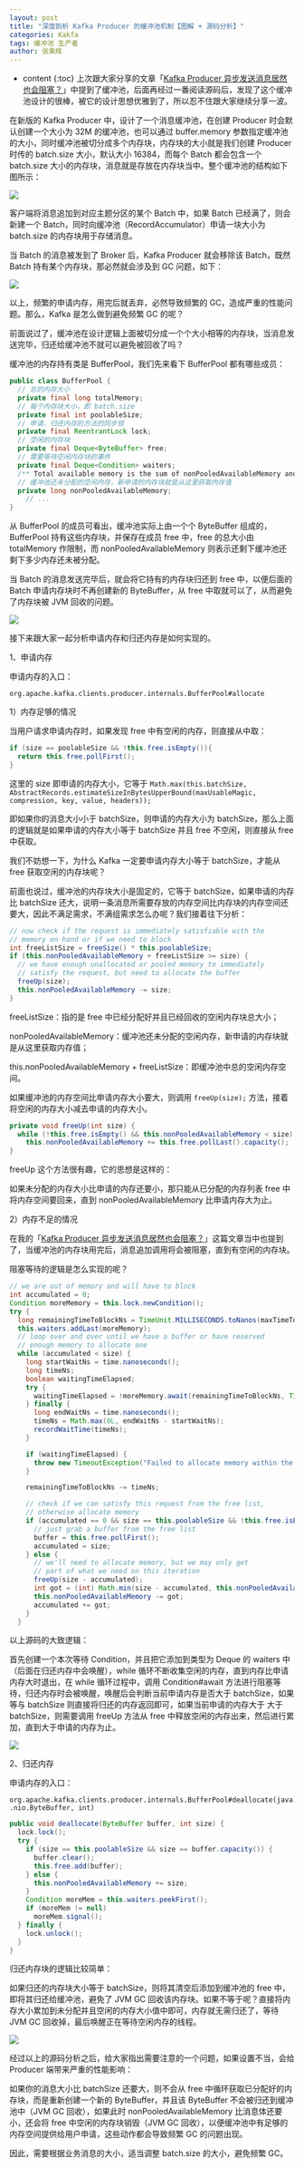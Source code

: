 ```yaml
---
layout: post
title: "深度剖析 Kafka Producer 的缓冲池机制【图解 + 源码分析】"
categories: Kakfa
tags: 缓冲池 生产者
author: 张乘辉
---
```


* content
{:toc}
上次跟大家分享的文章「[Kafka Producer 异步发送消息居然也会阻塞？](https://mp.weixin.qq.com/s/wbTIW3MkCxaCb8ToFe5wiA)」中提到了缓冲池，后面再经过一番阅读源码后，发现了这个缓冲池设计的很棒，被它的设计思想优雅到了，所以忍不住跟大家继续分享一波。













在新版的 Kafka Producer 中，设计了一个消息缓冲池，在创建 Producer 时会默认创建一个大小为 32M 的缓冲池，也可以通过 buffer.memory 参数指定缓冲池的大小，同时缓冲池被切分成多个内存块，内存块的大小就是我们创建 Producer 时传的 batch.size 大小，默认大小 16384，而每个 Batch 都会包含一个 batch.size 大小的内存块，消息就是存放在内存块当中。整个缓冲池的结构如下图所示：

![](https://gitee.com/objcoding/md-picture/raw/master/img/20200913211915.png)

客户端将消息追加到对应主题分区的某个 Batch 中，如果 Batch 已经满了，则会新建一个 Batch，同时向缓冲池（RecordAccumulator）申请一块大小为 batch.size 的内存块用于存储消息。

当 Batch 的消息被发到了 Broker 后，Kafka Producer 就会移除该 Batch，既然 Batch 持有某个内存块，那必然就会涉及到 GC 问题，如下：

![](https://gitee.com/objcoding/md-picture/raw/master/img/20200913191436.png)

以上，频繁的申请内存，用完后就丢弃，必然导致频繁的 GC，造成严重的性能问题。那么，Kafka 是怎么做到避免频繁 GC 的呢？

前面说过了，缓冲池在设计逻辑上面被切分成一个个大小相等的内存块，当消息发送完毕，归还给缓冲池不就可以避免被回收了吗？

缓冲池的内存持有类是 BufferPool，我们先来看下 BufferPool 都有哪些成员：

```java
public class BufferPool {
  // 总的内存大小
  private final long totalMemory;
  // 每个内存块大小，即 batch.size
  private final int poolableSize;
  // 申请、归还内存的方法的同步锁
  private final ReentrantLock lock;
  // 空闲的内存块
  private final Deque<ByteBuffer> free;
  // 需要等待空闲内存块的事件
  private final Deque<Condition> waiters;
  /** Total available memory is the sum of nonPooledAvailableMemory and the number of byte buffers in free * poolableSize.  */
  // 缓冲池还未分配的空闲内存，新申请的内存块就是从这里获取内存值
  private long nonPooledAvailableMemory;
	// ...
}
```

从 BufferPool 的成员可看出，缓冲池实际上由一个个 ByteBuffer 组成的，BufferPool 持有这些内存块，并保存在成员 free 中，free 的总大小由 totalMemory 作限制，而 nonPooledAvailableMemory 则表示还剩下缓冲池还剩下多少内存还未被分配。

当 Batch 的消息发送完毕后，就会将它持有的内存块归还到 free 中，以便后面的 Batch 申请内存块时不再创建新的 ByteBuffer，从 free 中取就可以了，从而避免了内存块被 JVM 回收的问题。

![](https://gitee.com/objcoding/md-picture/raw/master/img/20200913212301.png)



接下来跟大家一起分析申请内存和归还内存是如何实现的。

1、申请内存

申请内存的入口：

`org.apache.kafka.clients.producer.internals.BufferPool#allocate`

1）内存足够的情况

当用户请求申请内存时，如果发现 free 中有空闲的内存，则直接从中取：

```java
if (size == poolableSize && !this.free.isEmpty()){
  return this.free.pollFirst(); 
}
```

这里的 size 即申请的内存大小，它等于 `Math.max(this.batchSize, AbstractRecords.estimateSizeInBytesUpperBound(maxUsableMagic, compression, key, value, headers));`

即如果你的消息大小小于 batchSize，则申请的内存大小为 batchSize，那么上面的逻辑就是如果申请的内存大小等于 batchSize 并且 free 不空闲，则直接从 free 中获取。

我们不妨想一下，为什么 Kafka 一定要申请内存大小等于 batchSize，才能从 free 获取空闲的内存块呢？

前面也说过，缓冲池的内存块大小是固定的，它等于 batchSize，如果申请的内存比 batchSize 还大，说明一条消息所需要存放的内存空间比内存块的内存空间还要大，因此不满足需求，不满组需求怎么办呢？我们接着往下分析：

```java
// now check if the request is immediately satisfiable with the
// memory on hand or if we need to block
int freeListSize = freeSize() * this.poolableSize;
if (this.nonPooledAvailableMemory + freeListSize >= size) {
  // we have enough unallocated or pooled memory to immediately
  // satisfy the request, but need to allocate the buffer
  freeUp(size);
  this.nonPooledAvailableMemory -= size;
}
```

freeListSize：指的是 free 中已经分配好并且已经回收的空闲内存块总大小；

nonPooledAvailableMemory：缓冲池还未分配的空闲内存，新申请的内存块就是从这里获取内存值；

this.nonPooledAvailableMemory + freeListSize：即缓冲池中总的空闲内存空间。

如果缓冲池的内存空间比申请内存大小要大，则调用  `freeUp(size);` 方法，接着将空闲的内存大小减去申请的内存大小。

```java
private void freeUp(int size) {
  while (!this.free.isEmpty() && this.nonPooledAvailableMemory < size)
    this.nonPooledAvailableMemory += this.free.pollLast().capacity();
}
```

freeUp 这个方法很有趣，它的思想是这样的：

如果未分配的内存大小比申请的内存还要小，那只能从已分配的内存列表 free 中将内存空间要回来，直到 nonPooledAvailableMemory 比申请内存大为止。

2）内存不足的情况

在我的「[Kafka Producer 异步发送消息居然也会阻塞？](https://mp.weixin.qq.com/s/wbTIW3MkCxaCb8ToFe5wiA)」这篇文章当中也提到了，当缓冲池的内存块用完后，消息追加调用将会被阻塞，直到有空闲的内存块。

阻塞等待的逻辑是怎么实现的呢？

```java
// we are out of memory and will have to block
int accumulated = 0;
Condition moreMemory = this.lock.newCondition();
try {
  long remainingTimeToBlockNs = TimeUnit.MILLISECONDS.toNanos(maxTimeToBlockMs);
  this.waiters.addLast(moreMemory);
  // loop over and over until we have a buffer or have reserved
  // enough memory to allocate one
  while (accumulated < size) {
    long startWaitNs = time.nanoseconds();
    long timeNs;
    boolean waitingTimeElapsed;
    try {
      waitingTimeElapsed = !moreMemory.await(remainingTimeToBlockNs, TimeUnit.NANOSECONDS);
    } finally {
      long endWaitNs = time.nanoseconds();
      timeNs = Math.max(0L, endWaitNs - startWaitNs);
      recordWaitTime(timeNs);
    }

    if (waitingTimeElapsed) {
      throw new TimeoutException("Failed to allocate memory within the configured max blocking time " + maxTimeToBlockMs + " ms.");
    }

    remainingTimeToBlockNs -= timeNs;

    // check if we can satisfy this request from the free list,
    // otherwise allocate memory
    if (accumulated == 0 && size == this.poolableSize && !this.free.isEmpty()) {
      // just grab a buffer from the free list
      buffer = this.free.pollFirst();
      accumulated = size;
    } else {
      // we'll need to allocate memory, but we may only get
      // part of what we need on this iteration
      freeUp(size - accumulated);
      int got = (int) Math.min(size - accumulated, this.nonPooledAvailableMemory);
      this.nonPooledAvailableMemory -= got;
      accumulated += got;
    }
  }
```

以上源码的大致逻辑：

首先创建一个本次等待 Condition，并且把它添加到类型为 Deque 的 waiters 中（后面在归还内存中会唤醒），while 循环不断收集空闲的内存，直到内存比申请内存大时退出，在 while 循环过程中，调用 Condition#await 方法进行阻塞等待，归还内存时会被唤醒，唤醒后会判断当前申请内存是否大于 batchSize，如果等与 batchSize 则直接将归还的内存返回即可，如果当前申请的内存大于 大于 batchSize，则需要调用 freeUp 方法从 free 中释放空闲的内存出来，然后进行累加，直到大于申请的内存为止。

![](https://gitee.com/objcoding/md-picture/raw/master/img/20200913220918.png)



2、归还内存

申请内存的入口：

`org.apache.kafka.clients.producer.internals.BufferPool#deallocate(java.nio.ByteBuffer, int)`

```java
public void deallocate(ByteBuffer buffer, int size) {
  lock.lock();
  try {
    if (size == this.poolableSize && size == buffer.capacity()) {
      buffer.clear();
      this.free.add(buffer);
    } else {
      this.nonPooledAvailableMemory += size;
    }
    Condition moreMem = this.waiters.peekFirst();
    if (moreMem != null)
      moreMem.signal();
  } finally {
    lock.unlock();
  }
}
```

归还内存块的逻辑比较简单：

如果归还的内存块大小等于 batchSize，则将其清空后添加到缓冲池的 free 中，即将其归还给缓冲池，避免了 JVM GC 回收该内存块。如果不等于呢？直接将内存大小累加到未分配并且空闲的内存大小值中即可，内存就无需归还了，等待 JVM GC 回收掉，最后唤醒正在等待空闲内存的线程。

![](https://gitee.com/objcoding/md-picture/raw/master/img/20200913221545.png)



经过以上的源码分析之后，给大家指出需要注意的一个问题，如果设置不当，会给 Producer 端带来严重的性能影响：

如果你的消息大小比 batchSize 还要大，则不会从 free 中循环获取已分配好的内存块，而是重新创建一个新的 ByteBuffer，并且该 ByteBuffer 不会被归还到缓冲池中（JVM GC 回收），如果此时 nonPooledAvailableMemory 比消息体还要小，还会将 free 中空闲的内存块销毁（JVM GC 回收），以便缓冲池中有足够的内存空间提供给用户申请，这些动作都会导致频繁 GC 的问题出现。

因此，需要根据业务消息的大小，适当调整 batch.size 的大小，避免频繁 GC。







